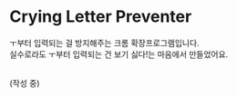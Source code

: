 # Crying Letter Preventer

ㅜ부터 입력되는 걸 방지해주는 크롬 확장프로그램입니다.<br>
실수로라도 ㅜ부터 입력되는 건 보기 싫다!는 마음에서 만들었어요.<br><br>

(작성 중)